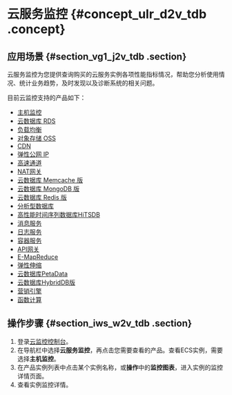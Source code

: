 # 云服务监控 {#concept_ulr_d2v_tdb .concept}

## 应用场景 {#section_vg1_j2v_tdb .section}

云服务监控为您提供查询购买的云服务实例各项性能指标情况，帮助您分析使用情况、统计业务趋势，及时发现以及诊断系统的相关问题。

目前云监控支持的产品如下：

-   [主机监控](https://help.aliyun.com/document_detail/43505.html)
-   [云数据库 RDS](https://help.aliyun.com/document_detail/28587.html)
-   [负载均衡](https://help.aliyun.com/document_detail/28588.html)
-   [对象存储 OSS](https://help.aliyun.com/document_detail/28589.html)
-   [CDN](https://help.aliyun.com/document_detail/28595.html)
-   [弹性公网 IP](https://help.aliyun.com/document_detail/28591.html)
-   [高速通道](https://help.aliyun.com/document_detail/50555.html)
-   [NAT网关](https://help.aliyun.com/document_detail/57183.html)
-   [云数据库 Memcache 版](https://help.aliyun.com/document_detail/28590.html)
-   [云数据库 MongoDB 版](https://help.aliyun.com/document_detail/35259.html)
-   [云数据库 Redis 版](https://help.aliyun.com/document_detail/28592.html)
-   [分析型数据库](https://help.aliyun.com/document_detail/28594.html)
-   [高性能时间序列数据库HiTSDB](https://help.aliyun.com/document_detail/58108.html)
-   [消息服务](https://help.aliyun.com/document_detail/28593.html)
-   [日志服务](https://help.aliyun.com/document_detail/28596.html)
-   [容器服务](https://help.aliyun.com/document_detail/32448.html)
-   [API网关](https://help.aliyun.com/document_detail/44584.html)
-   [E-MapReduce](https://help.aliyun.com/document_detail/44585.html)
-   [弹性伸缩](https://help.aliyun.com/document_detail/45115.html)
-   [云数据库PetaData](https://help.aliyun.com/document_detail/45116.html)
-   [云数据库HybridDB版](https://help.aliyun.com/document_detail/50573.html)
-   [营销引擎](https://help.aliyun.com/document_detail/52007.html)
-   [函数计算](https://help.aliyun.com/document_detail/53005.html)

## 操作步骤 {#section_iws_w2v_tdb .section}

1.  登录[云监控控制台](https://cloudmonitor.console.aliyun.com)。
2.  在导航栏中选择**云服务监控**，再点击您需要查看的产品。查看ECS实例，需要选择**主机监控**。
3.  在产品实例列表中点击某个实例名称，或**操作**中的**监控图表**，进入实例的监控详情页面。
4.  查看实例监控详情。

